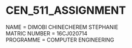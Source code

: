 # CEN_511_ASSIGNMENT
NAME = DIMOBI CHINECHEREM STEPHANIE         
MATRIC NUMBER = 16CJ020714        
PROGRAMME = COMPUTER ENGINEERING      
